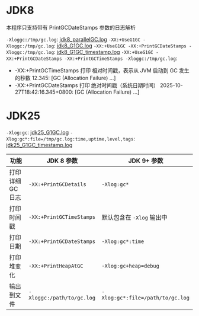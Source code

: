 # JDK8 

本程序只支持带有 PrintGCDateStamps 参数的日志解析

`-Xloggc:/tmp/gc.log`: [jdk8_parallelGC.log](jdk8_parallelGC.log)
`-XX:+UseG1GC -Xloggc:/tmp/gc.log`: [jdk8_G1GC.log](jdk8_G1GC.log)
`-XX:+UseG1GC -XX:+PrintGCDateStamps -Xloggc:/tmp/gc.log`: [jdk8_G1GC_timestamp.log](jdk8_G1GC_timestamp.log)
`-XX:+UseG1GC -XX:+PrintGCDateStamps -XX:+PrintGCTimeStamps -Xloggc:/tmp/gc.log`: []()

* -XX:+PrintGCTimeStamps	打印 相对时间戳，表示从 JVM 启动到 GC 发生 的秒数	12.345: [GC (Allocation Failure) ...]
* -XX:+PrintGCDateStamps	打印 绝对时间戳（系统日期时间）	2025-10-27T18:42:16.345+0800: [GC (Allocation Failure) ...]

# JDK25

`-Xlog:gc`: [jdk25_G1GC.log](jdk25_G1GC.log)
`-Xlog:gc*:file=/tmp/gc.log:time,uptime,level,tags`: [jdk25_G1GC_timestamp.log](jdk25_G1GC_timestamp.log)


| 功能         | JDK 8 参数                  | JDK 9+ 参数                        |
| ---------- | ------------------------- | -------------------------------- |
| 打印详细 GC 日志 | `-XX:+PrintGCDetails`     | `-Xlog:gc*`                      |
| 打印时间戳      | `-XX:+PrintGCTimeStamps`  | 默认包含在 `-Xlog` 输出中                |
| 打印日期       | `-XX:+PrintGCDateStamps`  | `-Xlog:gc*:time`                 |
| 打印堆变化      | `-XX:+PrintHeapAtGC`      | `-Xlog:gc+heap=debug`            |
| 输出到文件      | `-Xloggc:/path/to/gc.log` | `-Xlog:gc*:file=/path/to/gc.log` |
